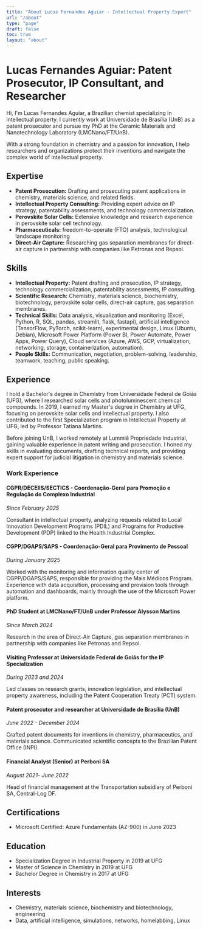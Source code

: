```yaml
---
title: "About Lucas Fernandes Aguiar - Intellectual Property Expert"
url: "/about"
type: "page"
draft: false
toc: true
layout: "about"
---
```


# Lucas Fernandes Aguiar: Patent Prosecutor, IP Consultant, and Researcher

Hi, I'm Lucas Fernandes Aguiar, a Brazilian chemist specializing in intellectual property. I currently work at Universidade de Brasília (UnB) as a patent prosecutor and pursue my PhD at the Ceramic Materials and Nanotechnology Laboratory (LMCNano/FT/UnB).

With a strong foundation in chemistry and a passion for innovation, I help researchers and organizations protect their inventions and navigate the complex world of intellectual property.

## Expertise

*   **Patent Prosecution:** Drafting and prosecuting patent applications in chemistry, materials science, and related fields.
*   **Intellectual Property Consulting:** Providing expert advice on IP strategy, patentability assessments, and technology commercialization.
*   **Perovskite Solar Cells:** Extensive knowledge and research experience in perovskite solar cell technology.
*   **Pharmaceuticals:** freedom-to-operate (FTO) analysis, technological landscape monitoring
*   **Direct-Air Capture:** Researching gas separation membranes for direct-air capture in partnership with companies like Petronas and Repsol.

## Skills

*   **Intellectual Property:** Patent drafting and prosecution, IP strategy, technology commercialization, patentability assessments, IP consulting.
*   **Scientific Research:** Chemistry, materials science, biochemistry, biotechnology, perovskite solar cells, direct-air capture, gas separation membranes.
*   **Technical Skills:** Data analysis, visualization and monitoring (Excel, Python, R, SQL, pandas, streamlit, flask, fastapi), artificial intelligence (TensorFlow, PyTorch, scikit-learn), experimental design, Linux (Ubuntu, Debian), Microsoft Power Platform (Power BI, Power Automate, Power Apps, Power Query), Cloud services (Azure, AWS, GCP, virtualization, networking, storage, containerization, automation).
*   **People Skills:** Communication, negotiation, problem-solving, leadership, teamwork, teaching, public speaking.

## Experience

I hold a Bachelor's degree in Chemistry from Universidade Federal de Goiás (UFG), where I researched solar cells and photoluminescent chemical compounds. In 2019, I earned my Master's degree in Chemistry at UFG, focusing on perovskite solar cells and intellectual property. I also contributed to the first Specialization program in Intellectual Property at UFG, led by Professor Tatiana Martins.

Before joining UnB, I worked remotely at Lummiê Propriedade Industrial, gaining valuable experience in patent writing and prosecution. I honed my skills in evaluating documents, drafting technical reports, and providing expert support for judicial litigation in chemistry and materials science.

### Work Experience

#### CGPR/DECEIIS/SECTICS - Coordenação-Geral para Promoção e Regulação do Complexo Industrial

*Since February 2025*

Consultant in intellectual property, analyzing requests related to Local Innovation Development Programs (PDIL) and Programs for Productive Development (PDP) linked to the Health Industrial Complex.

#### CGPP/DGAPS/SAPS - Coordenação-Geral para Provimento de Pessoal

*During January 2025*

Worked with the monitoring and information quality center of CGPP/DGAPS/SAPS, responsible for providing the Mais Médicos Program. Experience with data acquisition, processing and provision tools through automation and dashboards, mainly through the use of the Microsoft Power platform.

#### PhD Student at LMCNano/FT/UnB under Professor Alysson Martins

*Since March 2024*

Research in the area of Direct-Air Capture, gas separation membranes in partnership with companies like Petronas and Repsol.

#### Visiting Professor at Universidade Federal de Goiás for the IP Specialization

*During 2023 and 2024*

Led classes on research grants, innovation legislation, and intellectual property awareness, including the Patent Cooperation Treaty (PCT) system.

#### Patent prosecutor and researcher at Universidade de Brasília (UnB)

*June 2022 - December 2024*

Crafted patent documents for inventions in chemistry, pharmaceutics, and materials science. Communicated scientific concepts to the Brazilian Patent Office (INPI).

#### Financial Analyst (Senior) at Perboni SA

*August 2021- June 2022*

Head of financial management at the Transportation subsidiary of Perboni SA, Central-Log DF.

## Certifications

*   Microsoft Certified: Azure Fundamentals (AZ-900) in June 2023

## Education

*   Specialization Degree in Industrial Property in 2019 at UFG
*   Master of Science in Chemistry in 2019 at UFG
*   Bachelor Degree in Chemistry in 2017 at UFG

## Interests

*   Chemistry, materials science, biochemistry and biotechnology, engineering
*   Data, artificial intelligence, simulations, networks, homelabbing, Linux

